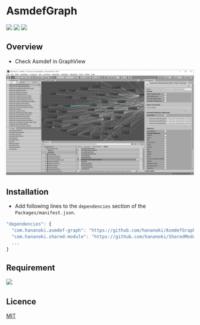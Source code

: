 # AsmdefGraph

![](https://img.shields.io/badge/dynamic/json.svg?uri=https://raw.githubusercontent.com/hananoki/AsmdefGraph/master/package.json&label=&query=$.version&prefix=v)
![](https://img.shields.io/badge/unity-2019.1%20or%20later-3BAF75.svg)
![](https://img.shields.io/badge/license-MIT-informational.svg)

## Overview
- Check Asmdef in GraphView

![](Documentation~/Preview.png)

## Installation
- Add following lines to the `dependencies` section of the `Packages/manifest.json`.
```js
"dependencies": {
  "com.hananoki.asmdef-graph": "https://github.com/hananoki/AsmdefGraph.git",
  "com.hananoki.shared-module": "https://github.com/hananoki/SharedModule.git",
  ...
}
```

## Requirement
[![](https://img.shields.io/badge/SharedModule-v1.7.4%20or%20later-blue.svg)](https://github.com/hananoki/SharedModule)

## Licence
[MIT](https://github.com/hananoki/AsmdefGraph/blob/master/LICENSE.md)